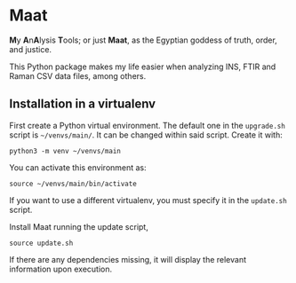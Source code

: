 # Maat

**M**y **A**n**A**lysis **T**ools; or just **Maat**, as the Egyptian goddess of truth, order, and justice.  

This Python package makes my life easier when analyzing INS, FTIR and Raman CSV data files, among others.  

## Installation in a virtualenv

First create a Python virtual environment. The default one in the `upgrade.sh` script is `~/venvs/main/`. It can be changed within said script. Create it with:

```shell
python3 -m venv ~/venvs/main
```

You can activate this environment as:

```shell
source ~/venvs/main/bin/activate
```

If you want to use a different virtualenv, you must specify it in the `update.sh` script.  

Install Maat running the update script,  

```shell
source update.sh
```

If there are any dependencies missing, it will display the relevant information upon execution.  

